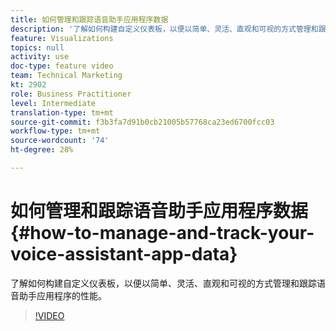 ```yaml
---
title: 如何管理和跟踪语音助手应用程序数据
description: '了解如何构建自定义仪表板，以便以简单、灵活、直观和可视的方式管理和跟踪语音助手应用程序的性能。 '
feature: Visualizations
topics: null
activity: use
doc-type: feature video
team: Technical Marketing
kt: 2902
role: Business Practitioner
level: Intermediate
translation-type: tm+mt
source-git-commit: f3b3fa7d91b0cb21005b57768ca23ed6700fcc03
workflow-type: tm+mt
source-wordcount: '74'
ht-degree: 28%

---
```



# 如何管理和跟踪语音助手应用程序数据 {#how-to-manage-and-track-your-voice-assistant-app-data}

了解如何构建自定义仪表板，以便以简单、灵活、直观和可视的方式管理和跟踪语音助手应用程序的性能。

>[!VIDEO](https://video.tv.adobe.com/v/27224/?quality=9)
